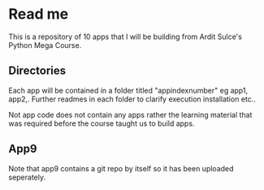 # Read me

This is  a repository of 10 apps that I will be building from Ardit Sulce's Python Mega Course.
##  Directories
Each app will be contained in a folder titled "appindexnumber" eg app1, app2,.
Further readmes in each folder to clarify execution installation etc..

Not app code does not contain any apps rather the learning material that was required before the course taught us to build apps.

## App9
Note that app9 contains a git repo by itself so it has been uploaded seperately.


